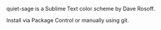 quiet-sage is a Sublime Text color scheme by Dave Rosoff.

Install via Package Control or manually using git.

